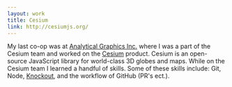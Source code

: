 ```yaml
---
layout: work
title: Cesium
link: http://cesiumjs.org/
---
```


My last co-op was at [Analytical Graphics Inc.](https://www.agi.com/) where I was a part of the Cesium team and worked on the [Cesium](http://cesiumjs.org/) product. Cesium is an open-source JavaScript library for world-class 3D globes and maps. While on the Cesium team I learned a handful of skills. Some of these skills include: Git, Node, [Knockout](http://knockoutjs.com/), and the workflow of GitHub (PR's ect.).
